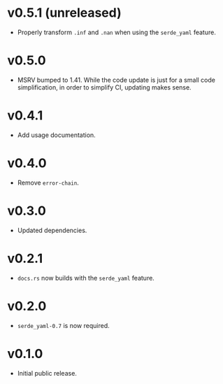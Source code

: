 # v0.5.1 (unreleased)

  * Properly transform `.inf` and `.nan` when using the `serde_yaml` feature.

# v0.5.0

  * MSRV bumped to 1.41. While the code update is just for a small code
    simplification, in order to simplify CI, updating makes sense.

# v0.4.1

  * Add usage documentation.

# v0.4.0

  * Remove `error-chain`.

# v0.3.0

  * Updated dependencies.

# v0.2.1

  * `docs.rs` now builds with the `serde_yaml` feature.

# v0.2.0

  * `serde_yaml-0.7` is now required.

# v0.1.0

  * Initial public release.
